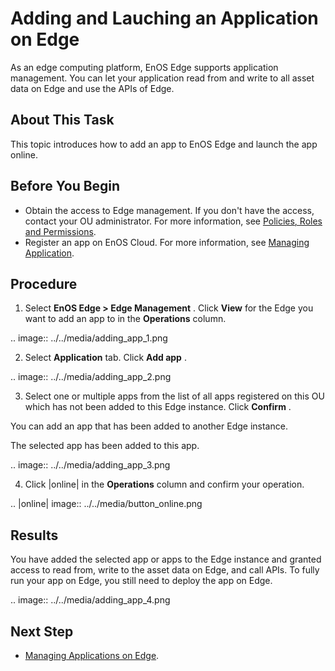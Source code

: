 # Adding and Lauching an Application on Edge

As an edge computing platform, EnOS Edge supports application management. You can let your application read from and write to all asset data on Edge and use the APIs of Edge.

## About This Task

This topic introduces how to add an app to EnOS Edge and launch the app online.

## Before You Begin

- Obtain the access to Edge management. If you don't have the access, contact your OU administrator. For more information, see [Policies, Roles and Permissions](/docs/iam/en/latest/access_policy).
- Register an app on EnOS Cloud. For more information, see [Managing Application](/docs/app-development/en/latest/managing_apps).

## Procedure

1. Select **EnOS Edge > Edge Management** . Click **View** for the Edge you want to add an app to in the **Operations** column.

 .. image:: ../../media/adding_app_1.png

2. Select **Application** tab. Click **Add app** .

 .. image:: ../../media/adding_app_2.png

3. Select one or multiple apps from the list of all apps registered on this OU which has not been added to this Edge instance. Click **Confirm** .

  You can add an app that has been added to another Edge instance.

  The selected app has been added to this app.

 .. image:: ../../media/adding_app_3.png

4. Click |online| in the **Operations** column and confirm your operation.

 .. |online| image:: ../../media/button_online.png


## Results

You have added the selected app or apps to the Edge instance and granted access to read from, write to the asset data on Edge, and call APIs. To fully run your app on Edge, you still need to deploy the app on Edge.

.. image:: ../../media/adding_app_4.png

## Next Step

- [Managing Applications on Edge](managing_app).

